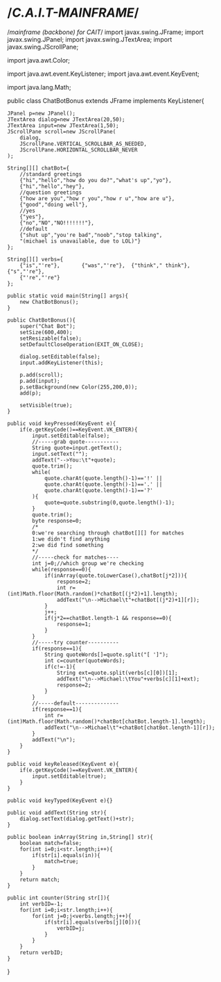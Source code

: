 /*C.A.I.T-MAINFRAME*/
=================

/*mainframe (backbone) for CAIT*/
import javax.swing.JFrame;
import javax.swing.JPanel;
import javax.swing.JTextArea;
import javax.swing.JScrollPane;

import java.awt.Color;

import java.awt.event.KeyListener;
import java.awt.event.KeyEvent;

import java.lang.Math;

public class ChatBotBonus extends JFrame implements KeyListener{

	JPanel p=new JPanel();
	JTextArea dialog=new JTextArea(20,50);
	JTextArea input=new JTextArea(1,50);
	JScrollPane scroll=new JScrollPane(
		dialog,
		JScrollPane.VERTICAL_SCROLLBAR_AS_NEEDED,
		JScrollPane.HORIZONTAL_SCROLLBAR_NEVER
	);
	
	String[][] chatBot={
		//standard greetings
		{"hi","hello","how do you do?","what's up","yo"},
		{"hi","hello","hey"},
		//question greetings
		{"how are you","how r you","how r u","how are u"},
		{"good","doing well"},
		//yes
		{"yes"},
		{"no","NO","NO!!!!!!!"},
		//default
		{"shut up","you're bad","noob","stop talking",
		"(michael is unavailable, due to LOL)"}
	};
	
	String[][] verbs={
		{"is","'re"},		{"was","'re"},	{"think"," think"},		{"s","'re"},
		{"'re","'re"}
	};
		
	public static void main(String[] args){
		new ChatBotBonus();
	}
	
	public ChatBotBonus(){
		super("Chat Bot");
		setSize(600,400);
		setResizable(false);
		setDefaultCloseOperation(EXIT_ON_CLOSE);
		
		dialog.setEditable(false);
		input.addKeyListener(this);
	
		p.add(scroll);
		p.add(input);
		p.setBackground(new Color(255,200,0));
		add(p);
		
		setVisible(true);
	}
	
	public void keyPressed(KeyEvent e){
		if(e.getKeyCode()==KeyEvent.VK_ENTER){
			input.setEditable(false);
			//-----grab quote-----------
			String quote=input.getText();
			input.setText("");
			addText("-->You:\t"+quote);
			quote.trim();
			while(
				quote.charAt(quote.length()-1)=='!' ||
				quote.charAt(quote.length()-1)=='.' ||
				quote.charAt(quote.length()-1)=='?'
			){
				quote=quote.substring(0,quote.length()-1);
			}
			quote.trim();
			byte response=0;
			/*
			0:we're searching through chatBot[][] for matches
			1:we didn't find anything
			2:we did find something
			*/
			//-----check for matches----
			int j=0;//which group we're checking
			while(response==0){
				if(inArray(quote.toLowerCase(),chatBot[j*2])){
					response=2;
					int r=(int)Math.floor(Math.random()*chatBot[(j*2)+1].length);
					addText("\n-->Michael\t"+chatBot[(j*2)+1][r]);
				}
				j++;
				if(j*2==chatBot.length-1 && response==0){
					response=1;
				}
			}
			//-----try counter----------
			if(response==1){
				String quoteWords[]=quote.split("[ ']");
				int c=counter(quoteWords);
				if(c!=-1){
					String ext=quote.split(verbs[c][0])[1];
					addText("\n-->Michael:\tYou"+verbs[c][1]+ext);
					response=2;
				}
			}
			//-----default--------------
			if(response==1){
				int r=(int)Math.floor(Math.random()*chatBot[chatBot.length-1].length);
				addText("\n-->Michael\t"+chatBot[chatBot.length-1][r]);
			}
			addText("\n");
		}
	}
	
	public void keyReleased(KeyEvent e){
		if(e.getKeyCode()==KeyEvent.VK_ENTER){
			input.setEditable(true);
		}
	}
	
	public void keyTyped(KeyEvent e){}
	
	public void addText(String str){
		dialog.setText(dialog.getText()+str);
	}
	
	public boolean inArray(String in,String[] str){
		boolean match=false;
		for(int i=0;i<str.length;i++){
			if(str[i].equals(in)){
				match=true;
			}
		}
		return match;
	}
	
	public int counter(String str[]){
		int verbID=-1;
		for(int i=0;i<str.length;i++){
			for(int j=0;j<verbs.length;j++){
				if(str[i].equals(verbs[j][0])){
					verbID=j;
				}
			}
		}
		return verbID;
	}
}

